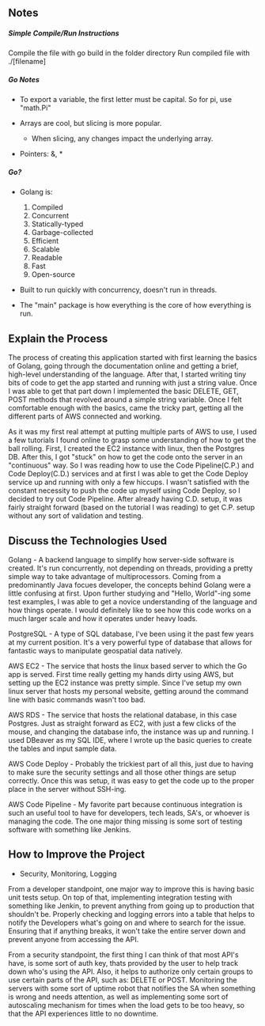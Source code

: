 ## Notes
##### Simple Compile/Run Instructions
Compile the file with go build in the folder directory
Run compiled file with ./[filename]

##### Go Notes
* To export a variable, the first letter must be capital. So for pi, use "math.Pi"

* Arrays are cool, but slicing is more popular.
  * When slicing, any changes impact the underlying array.

* Pointers: &, \*

##### Go?
* Golang is: 
  1. Compiled
  2. Concurrent
  3. Statically-typed
  4. Garbage-collected
  5. Efficient
  6. Scalable
  7. Readable
  8. Fast
  9. Open-source

* Built to run quickly with concurrency, doesn't run in threads. 

* The "main" package is how everything is the core of how everything is run.

## Explain the Process
The process of creating this application started with first learning the basics of 
Golang, going through the documentation online and getting a brief, high-level 
understanding of the language. After that, I started writing tiny bits of code to
get the app started and running with just a string value. Once I was able to get 
that part down I implemented the basic DELETE, GET, POST methods that revolved
around a simple string variable. Once I felt comfortable enough with the basics,
came the tricky part, getting all the different parts of AWS connected and working.

As it was my first real attempt at putting multiple parts of AWS to use, I used a
few tutorials I found online to grasp some understanding of how to get the ball
rolling. First, I created the EC2 instance with linux, then the Postgres DB. 
After this, I got "stuck" on how to get the code onto the server in an "continuous"
way. So I was reading how to use the Code Pipeline(C.P.) and Code Deploy(C.D.) services and at
first I was able to get the Code Deploy service up and running with only a few 
hiccups. I wasn't satisfied with the constant necessity to push the code up myself
using Code Deploy, so I decided to try out Code Pipeline. After already having 
C.D. setup, it was fairly straight forward (based on the tutorial I was reading)
to get C.P. setup without any sort of validation and testing.

## Discuss the Technologies Used
Golang - A backend language to simplify how server-side software is created. It's run
  concurrently, not depending on threads, providing a pretty simple way to take 
  advantage of multiprocessors. Coming from a predominantly Java focues developer, 
  the concepts behind Golang were a little confusing at first. Upon further
  studying and "Hello, World"-ing some test examples, I was able to get a novice
  understanding of the language and how things operate. I would definitely like to
  see how this code works on a much larger scale and how it operates under heavy loads.

PostgreSQL - A type of SQL database, I've been using it the past few years at my 
  current position. It's a very powerful type of database that allows for
  fantastic ways to manipulate geospatial data natively.

AWS EC2 - The service that hosts the linux based server to which the Go app is 
  served. First time really getting my hands dirty using AWS, but setting up the
  EC2 instance was pretty simple. Since I've setup my own linux server that hosts 
  my personal website, getting around the command line with basic commands 
  wasn't too bad.

AWS RDS - The service that hosts the relational database, in this case Postgres. 
  Just as straight forward as EC2, with just a few clicks of the mouse, and 
  changing the database info, the instance was up and running. I used DBeaver as
  my SQL IDE, where I wrote up the basic queries to create the tables and input
  sample data.

AWS Code Deploy - Probably the trickiest part of all this, just due to having 
  to make sure the security settings and all those other things are setup
  correctly. Once this was setup, it was easy to get the code up to the proper
  place in the server without SSH-ing.

AWS Code Pipeline - My favorite part because continuous integration is such an
  useful tool to have for developers, tech leads, SA's, or whoever is managing
  the code. The one major thing missing is some sort of testing software with
  something like Jenkins.

## How to Improve the Project

* Security, Monitoring, Logging

From a developer standpoint, one major way to improve this is having basic
unit tests setup. On top of that, implementing integration testing with 
something like Jenkin, to prevent anything from going up to production that
shouldn't be. Properly checking and logging errors into a table that helps
to notify the Developers what's going on and where to search for the issue.
Ensuring that if anything breaks, it won't take the entire server down and 
prevent anyone from accessing the API.

From a security standpoint, the first thing I can think of that most API's
have, is some sort of auth key, thats provided by the user to help track
down who's using the API. Also, it helps to authorize only certain groups
to use certain parts of the API, such as: DELETE or POST. Monitoring the 
servers with some sort of uptime robot that notifies the SA when something
is wrong and needs attention, as well as implementing some sort of 
autoscaling mechanism for times when the load gets to be too heavy, so that
the API experiences little to no downtime.
